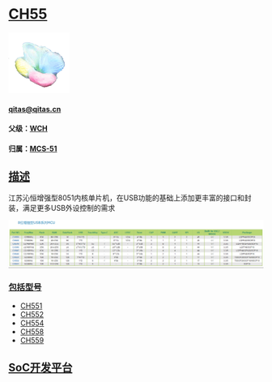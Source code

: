 ﻿# [CH55](https://github.com/sochub/CH55)

[![sites](SoC/SoC.png)](http://www.qitas.cn) 
####  qitas@qitas.cn
#### 父级：[WCH](https://github.com/sochub/WCH) 
#### 归属：[MCS-51](https://github.com/sochub/MCS-51)

## [描述](https://github.com/sochub/CH55/wiki) 

江苏沁恒增强型8051内核单片机，在USB功能的基础上添加更丰富的接口和封装，满足更多USB外设控制的需求

[![sites](SoC/wch.png)](http://www.qitas.cn) 


### [包括型号](https://github.com/sochub/CH55)

- [CH551](https://github.com/sochub/CH551) 
- [CH552](https://github.com/sochub/CH552) 
- [CH554](https://github.com/sochub/CH554) 
- [CH558](https://github.com/sochub/CH558) 
- [CH559](https://github.com/sochub/CH559) 

##  [SoC开发平台](http://www.qitas.cn)  

